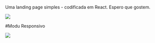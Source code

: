 
Uma landing page simples - codificada em React. Espero que gostem.


<img src="https://github.com/user-attachments/assets/008d6737-3218-4283-875c-82299b78c156" />

#Modu Responsivo

<img src="https://github.com/user-attachments/assets/4e38b0ff-a58a-4166-a1c8-a43cd7fb719f" />
